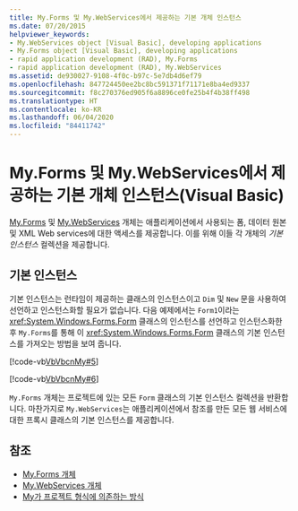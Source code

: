 ```yaml
---
title: My.Forms 및 My.WebServices에서 제공하는 기본 개체 인스턴스
ms.date: 07/20/2015
helpviewer_keywords:
- My.WebServices object [Visual Basic], developing applications
- My.Forms object [Visual Basic], developing applications
- rapid application development (RAD), My.Forms
- rapid application development (RAD), My.WebServices
ms.assetid: de930027-9108-4f0c-b97c-5e7db4d6ef79
ms.openlocfilehash: 847724450ee2bc8bc591371f71171e8ba4ed9337
ms.sourcegitcommit: f8c270376ed905f6a8896ce0fe25b4f4b38ff498
ms.translationtype: HT
ms.contentlocale: ko-KR
ms.lasthandoff: 06/04/2020
ms.locfileid: "84411742"
---
```

# <a name="default-object-instances-provided-by-myforms-and-mywebservices-visual-basic"></a>My.Forms 및 My.WebServices에서 제공하는 기본 개체 인스턴스(Visual Basic)

[My.Forms](../../language-reference/objects/my-forms-object.md) 및 [My.WebServices](../../language-reference/objects/my-webservices-object.md) 개체는 애플리케이션에서 사용되는 폼, 데이터 원본 및 XML Web services에 대한 액세스를 제공합니다. 이를 위해 이들 각 개체의 *기본 인스턴스* 컬렉션을 제공합니다.  
  
## <a name="default-instances"></a>기본 인스턴스  

 기본 인스턴스는 런타임이 제공하는 클래스의 인스턴스이고 `Dim` 및 `New` 문을 사용하여 선언하고 인스턴스화할 필요가 없습니다. 다음 예제에서는 `Form1`이라는 <xref:System.Windows.Forms.Form> 클래스의 인스턴스를 선언하고 인스턴스화한 후 `My.Forms`를 통해 이 <xref:System.Windows.Forms.Form> 클래스의 기본 인스턴스를 가져오는 방법을 보여 줍니다.  
  
 [!code-vb[VbVbcnMy#5](~/samples/snippets/visualbasic/VS_Snippets_VBCSharp/VbVbcnMy/VB/Class1.vb#5)]  
  
 [!code-vb[VbVbcnMy#6](~/samples/snippets/visualbasic/VS_Snippets_VBCSharp/VbVbcnMy/VB/Class1.vb#6)]  
  
 `My.Forms` 개체는 프로젝트에 있는 모든 `Form` 클래스의 기본 인스턴스 컬렉션을 반환합니다. 마찬가지로 `My.WebServices`는 애플리케이션에서 참조를 만든 모든 웹 서비스에 대한 프록시 클래스의 기본 인스턴스를 제공합니다.  
  
## <a name="see-also"></a>참조

- [My.Forms 개체](../../language-reference/objects/my-forms-object.md)
- [My.WebServices 개체](../../language-reference/objects/my-webservices-object.md)
- [My가 프로젝트 형식에 의존하는 방식](how-my-depends-on-project-type.md)
